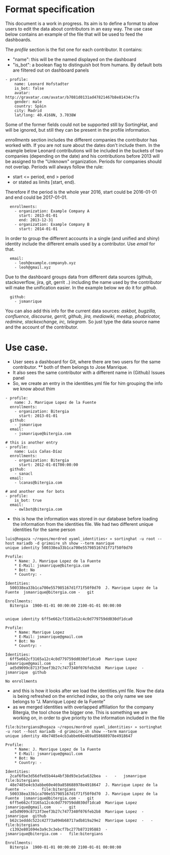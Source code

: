 # Format specification

This document is a work in progress. Its aim is to define a format to allow users to edit the data about contributors in an easy way. The use case below contains an example of the file that will be used to feed the dashboards.

The *profile* section is the fist one for each contributor. It contains:
* "name": this will be the named displayed on the dashboard
* "is_bot": a boolean flag to distinguish bot from humans. By default bots are filtered out on dashboard panels
```
- profile:
    name: Leonard Hofstadter
    is_bot: false
    avatar: http://gravatar.com/avatar/b7081d0131ad47821467b8e81434cf7a
    gender: male
    country: Spàin
    city: Madrid
    lat/long: 40.4168N, 3.7038W
```

Some of the former fields could not be supported still by SortingHat, and will be ignored, but still they can be present in the profile information.

*enrollments* section includes the different companies the contributor has worked with. If you are not sure about the dates don't include them. In the example below Leonard contributions will be included in the buckets of two companies (depending on the date) and his contributions before 2013 will be assigned to the "Unknown" organization. Periods for companies should not overlap. Periods will always follow the rule:
 - start <= period, end > period 
 - or stated as limits [start, end). 

Therefore if the period is the whole year 2016, start could be 2016-01-01 and end could be 2017-01-01. 

```
  enrollments:
    - organization: Example Company A
      start: 2013-01-01
      end: 2013-12-31
    - organization: Example Company B
      start: 2014-01-01
```

In order to group the different accounts in a single (and unified and shiny) identity include the different emails used by a contributor. Use *email* for that.
```
  email:
    - leoh@example.companyb.xyz
    - leoh@gmail.xyz
```

Due to the dashboard groups data from different data sources (github, stackoverflow, jira, git, gerrit ..) including the name used by the contributor will make the unification easier. In the example below we do it for *github*. 

```
  github:
    - jsmanrique
```

You can also add this info for the current data sources: _askbot, bugzilla, confluence, discourse, gerrit, github, jira, mediawiki, meetup, phabricator, redmine, stackexchange, irc, telegram_. So just type the data source name and the account of the contributor.



# Use case.


* User sees a dashboard for Git, where there are two users for the same contributor.
** both of them belongs to Jose Manrique.
* It also sees the same contributor with a different name in (Github) Issues panel
* So, we create an entry in the identities.yml file for him grouping the info we know about thim

```
- profile:
    name: J. Manrique Lopez de la Fuente
  enrollments:
    - organization: Bitergia
      start: 2013-01-01
  github:
    - jsmanrique
  email:
    - jsmanrique@bitergia.com

# this is another entry
- profile:
    name: Luis Cañas-Díaz
  enrollments:
    - organization: Bitergia
      start: 2012-01-01T00:00:00
  github:
    - sanacl
  email:
    - lcanas@bitergia.com

# and another one for bots
- profile:
    is_bot: true
  email:
    - owlbot@bitergia.com
```

* this is how the information was stored in our database before loading the information from the identities file. We had two different unique identities for the same person

```
luis@hogaza ~/repos/mordred ±yaml_identities⚡ » sortinghat -u root --host mariadb -d grimoire_sh show --term manrique
unique identity 500338ea33b1ca700e557985167d1f71f50f0d70

Profile:
    * Name: J. Manrique Lopez de la Fuente
    * E-Mail: jsmanrique@bitergia.com
    * Bot: No
    * Country: -

Identities:
  500338ea33b1ca700e557985167d1f71f50f0d70	J. Manrique Lopez de la Fuente	jsmanrique@bitergia.com	-	git

Enrollments:
  Bitergia	1900-01-01 00:00:00	2100-01-01 00:00:00


unique identity 6ff5e662cf3165a12c4c0d779759dd030df1dca0

Profile:
    * Name: Manrique Lopez
    * E-Mail: jsmanrique@gmail.com
    * Bot: No
    * Country: -

Identities:
  6ff5e662cf3165a12c4c0d779759dd030df1dca0	Manrique Lopez	jsmanrique@gmail.com	-	git
  ad5d9099c8713f3eef3b27c7477340f076feb2b8	Manrique Lopez	-	jsmanrique	github

No enrollments
```
* and this is how it looks after we load the identities.yml file. Now the data is being refreshed on the enriched index, so the only name we see belongs to "J. Manrique Lopez de la Fuente"
* as we merged identities with overlapped affiliation for the company Bitergia, the tool chose the bigger one. This is something we are working on, in order to give priority to the information included in the file

```
file:bitergians@hogaza ~/repos/mordred ±yaml_identities⚡ » sortinghat -u root --host mariadb -d grimoire_sh show --term manrique
unique identity 48e7485e4cb3abbe60e469a858688978e4918647

Profile:
    * Name: J. Manrique Lopez de la Fuente
    * E-Mail: jsmanrique@gmail.com
    * Bot: No
    * Country: -

Identities:
  2caf6fbe3d56dfe65b44a4bf38d93e1e5a632bea	-	-	jsmanrique	file:bitergians
  48e7485e4cb3abbe60e469a858688978e4918647	J. Manrique Lopez de la Fuente	-	-	file:bitergians
  500338ea33b1ca700e557985167d1f71f50f0d70	J. Manrique Lopez de la Fuente	jsmanrique@bitergia.com	-	git
  6ff5e662cf3165a12c4c0d779759dd030df1dca0	Manrique Lopez	jsmanrique@gmail.com	-	git
  ad5d9099c8713f3eef3b27c7477340f076feb2b8	Manrique Lopez	-	jsmanrique	github
  b62c1edddc522c42773a094b68717adb819a29e2	Manrique Lopez	-	-	file:bitergians
  c1392e801694e3a9c3c3ebcf7bc277b873195883	-	jsmanrique@bitergia.com	-	file:bitergians

Enrollments:
  Bitergia	1900-01-01 00:00:00	2100-01-01 00:00:00

```
